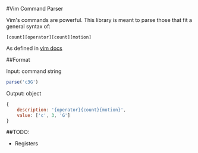 #Vim Command Parser

Vim's commands are powerful. This library is meant to parse those that fit a general syntax of:

	[count][operator][count][motion]

As defined in [vim docs](http://vimdoc.sourceforge.net/htmldoc/intro.html#notation)



##Format

Input: command string

```javascript
parse('c3G')
```

Output: object

```javascript
{
	description: '{operator}{count}{motion}',
	value: ['c', 3, 'G']
}
```


##TODO:

- Registers


